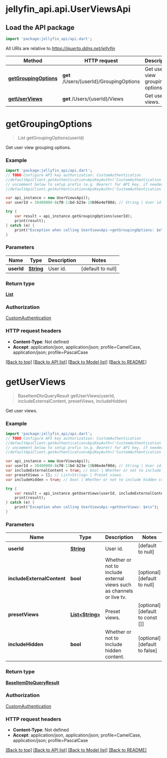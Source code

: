 # jellyfin_api.api.UserViewsApi

## Load the API package
```dart
import 'package:jellyfin_api/api.dart';
```

All URIs are relative to *https://jpuerto.ddns.net/jellyfin*

Method | HTTP request | Description
------------- | ------------- | -------------
[**getGroupingOptions**](UserViewsApi.md#getGroupingOptions) | **get** /Users/{userId}/GroupingOptions | Get user view grouping options.
[**getUserViews**](UserViewsApi.md#getUserViews) | **get** /Users/{userId}/Views | Get user views.


# **getGroupingOptions**
> List<SpecialViewOptionDto> getGroupingOptions(userId)

Get user view grouping options.

### Example 
```dart
import 'package:jellyfin_api/api.dart';
// TODO Configure API key authorization: CustomAuthentication
//defaultApiClient.getAuthentication<ApiKeyAuth>('CustomAuthentication').apiKey = 'YOUR_API_KEY';
// uncomment below to setup prefix (e.g. Bearer) for API key, if needed
//defaultApiClient.getAuthentication<ApiKeyAuth>('CustomAuthentication').apiKeyPrefix = 'Bearer';

var api_instance = new UserViewsApi();
var userId = 38400000-8cf0-11bd-b23e-10b96e4ef00d; // String | User id.

try { 
    var result = api_instance.getGroupingOptions(userId);
    print(result);
} catch (e) {
    print("Exception when calling UserViewsApi->getGroupingOptions: $e\n");
}
```

### Parameters

Name | Type | Description  | Notes
------------- | ------------- | ------------- | -------------
 **userId** | [**String**](.md)| User id. | [default to null]

### Return type

[**List<SpecialViewOptionDto>**](SpecialViewOptionDto.md)

### Authorization

[CustomAuthentication](../README.md#CustomAuthentication)

### HTTP request headers

 - **Content-Type**: Not defined
 - **Accept**: application/json, application/json; profile=CamelCase, application/json; profile=PascalCase

[[Back to top]](#) [[Back to API list]](../README.md#documentation-for-api-endpoints) [[Back to Model list]](../README.md#documentation-for-models) [[Back to README]](../README.md)

# **getUserViews**
> BaseItemDtoQueryResult getUserViews(userId, includeExternalContent, presetViews, includeHidden)

Get user views.

### Example 
```dart
import 'package:jellyfin_api/api.dart';
// TODO Configure API key authorization: CustomAuthentication
//defaultApiClient.getAuthentication<ApiKeyAuth>('CustomAuthentication').apiKey = 'YOUR_API_KEY';
// uncomment below to setup prefix (e.g. Bearer) for API key, if needed
//defaultApiClient.getAuthentication<ApiKeyAuth>('CustomAuthentication').apiKeyPrefix = 'Bearer';

var api_instance = new UserViewsApi();
var userId = 38400000-8cf0-11bd-b23e-10b96e4ef00d; // String | User id.
var includeExternalContent = true; // bool | Whether or not to include external views such as channels or live tv.
var presetViews = []; // List<String> | Preset views.
var includeHidden = true; // bool | Whether or not to include hidden content.

try { 
    var result = api_instance.getUserViews(userId, includeExternalContent, presetViews, includeHidden);
    print(result);
} catch (e) {
    print("Exception when calling UserViewsApi->getUserViews: $e\n");
}
```

### Parameters

Name | Type | Description  | Notes
------------- | ------------- | ------------- | -------------
 **userId** | [**String**](.md)| User id. | [default to null]
 **includeExternalContent** | **bool**| Whether or not to include external views such as channels or live tv. | [optional] [default to null]
 **presetViews** | [**List&lt;String&gt;**](String.md)| Preset views. | [optional] [default to const []]
 **includeHidden** | **bool**| Whether or not to include hidden content. | [optional] [default to false]

### Return type

[**BaseItemDtoQueryResult**](BaseItemDtoQueryResult.md)

### Authorization

[CustomAuthentication](../README.md#CustomAuthentication)

### HTTP request headers

 - **Content-Type**: Not defined
 - **Accept**: application/json, application/json; profile=CamelCase, application/json; profile=PascalCase

[[Back to top]](#) [[Back to API list]](../README.md#documentation-for-api-endpoints) [[Back to Model list]](../README.md#documentation-for-models) [[Back to README]](../README.md)


